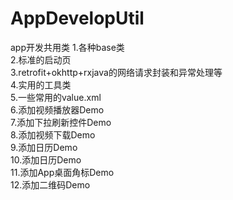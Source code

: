 # AppDevelopUtil
app开发共用类
1.各种base类</br>
2.标准的启动页</br>
3.retrofit+okhttp+rxjava的网络请求封装和异常处理等</br>
4.实用的工具类</br>
5.一些常用的value.xml</br>
6.添加视频播放器Demo</br>
7.添加下拉刷新控件Demo</br>
8.添加视频下载Demo</br>
9.添加日历Demo</br>
10.添加日历Demo</br>
11.添加App桌面角标Demo</br>
12.添加二维码Demo</br>

